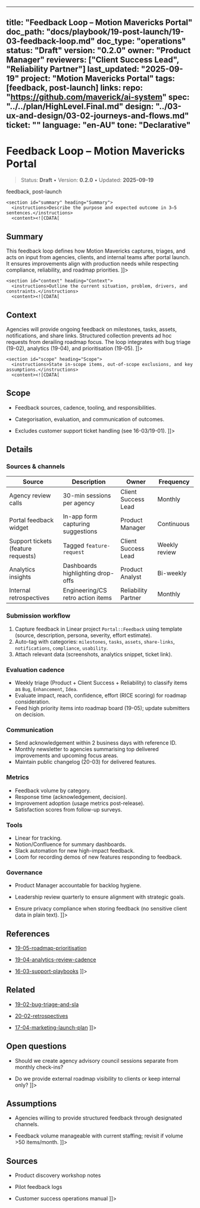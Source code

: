 <!-- ai:managed start file="docs/playbook/19-post-launch/19-03-feedback-loop.md" responsibility="docs" strategy="replace" -->
---
title: "Feedback Loop – Motion Mavericks Portal"
doc_path: "docs/playbook/19-post-launch/19-03-feedback-loop.md"
doc_type: "operations"
status: "Draft"
version: "0.2.0"
owner: "Product Manager"
reviewers: ["Client Success Lead", "Reliability Partner"]
last_updated: "2025-09-19"
project: "Motion Mavericks Portal"
tags: [feedback, post-launch]
links:
  repo: "https://github.com/maverick/ai-system"
  spec: "../../plan/HighLevel.Final.md"
  design: "../03-ux-and-design/03-02-journeys-and-flows.md"
  ticket: "<PLACEHOLDER>"
language: "en-AU"
tone: "Declarative"
---

# Feedback Loop – Motion Mavericks Portal

> Status: **Draft** • Version: **0.2.0** • Updated: **2025-09-19**

<doc xmlns="urn:docs:universal"
     type="operations"
     path="docs/playbook/19-post-launch/19-03-feedback-loop.md"
     version="0.2.0"
     status="Draft"
     owner="Product Manager">

  <meta>
    <link rel="repo" href="https://github.com/maverick/ai-system"/>
    <link rel="spec" href="../../plan/HighLevel.Final.md"/>
    <link rel="design" href="../03-ux-and-design/03-02-journeys-and-flows.md"/>
    <tags>feedback, post-launch</tags>
  </meta>

  <sections>

    <section id="summary" heading="Summary">
      <instructions>Describe the purpose and expected outcome in 3–5 sentences.</instructions>
      <content><![CDATA[
## Summary
This feedback loop defines how Motion Mavericks captures, triages, and acts on input from agencies, clients, and internal teams after portal launch. It ensures improvements align with production needs while respecting compliance, reliability, and roadmap priorities.
]]></content>
    </section>

    <section id="context" heading="Context">
      <instructions>Outline the current situation, problem, drivers, and constraints.</instructions>
      <content><![CDATA[
## Context
Agencies will provide ongoing feedback on milestones, tasks, assets, notifications, and share links. Structured collection prevents ad hoc requests from derailing roadmap focus. The loop integrates with bug triage (19-02), analytics (19-04), and prioritisation (19-05).
]]></content>
    </section>

    <section id="scope" heading="Scope">
      <instructions>State in-scope items, out-of-scope exclusions, and key assumptions.</instructions>
      <content><![CDATA[
## Scope
- Feedback sources, cadence, tooling, and responsibilities.
- Categorisation, evaluation, and communication of outcomes.
- Excludes customer support ticket handling (see 16-03/19-01).
]]></content>
    </section>

    <section id="details" heading="Details">
      <content><![CDATA[
## Details

### Sources & channels
| Source | Description | Owner | Frequency |
|--------|-------------|-------|-----------|
| Agency review calls | 30-min sessions per agency | Client Success Lead | Monthly |
| Portal feedback widget | In-app form capturing suggestions | Product Manager | Continuous |
| Support tickets (feature requests) | Tagged `feature-request` | Client Success Lead | Weekly review |
| Analytics insights | Dashboards highlighting drop-offs | Product Analyst | Bi-weekly |
| Internal retrospectives | Engineering/CS retro action items | Reliability Partner | Monthly |

### Submission workflow
1. Capture feedback in Linear project `Portal::Feedback` using template (source, description, persona, severity, effort estimate).
2. Auto-tag with categories: `milestones`, `tasks`, `assets`, `share-links`, `notifications`, `compliance`, `usability`.
3. Attach relevant data (screenshots, analytics snippet, ticket link).

### Evaluation cadence
- Weekly triage (Product + Client Success + Reliability) to classify items as `Bug`, `Enhancement`, `Idea`.
- Evaluate impact, reach, confidence, effort (RICE scoring) for roadmap consideration.
- Feed high priority items into roadmap board (19-05); update submitters on decision.

### Communication
- Send acknowledgement within 2 business days with reference ID.
- Monthly newsletter to agencies summarising top delivered improvements and upcoming focus areas.
- Maintain public changelog (20-03) for delivered features.

### Metrics
- Feedback volume by category.
- Response time (acknowledgement, decision).
- Improvement adoption (usage metrics post-release).
- Satisfaction scores from follow-up surveys.

### Tools
- Linear for tracking.
- Notion/Confluence for summary dashboards.
- Slack automation for new high-impact feedback.
- Loom for recording demos of new features responding to feedback.

### Governance
- Product Manager accountable for backlog hygiene.
- Leadership review quarterly to ensure alignment with strategic goals.
- Ensure privacy compliance when storing feedback (no sensitive client data in plain text).
]]></content>
    </section>

    <section id="references" heading="References">
      <content><![CDATA[
## References
- [19-05-roadmap-prioritisation](19-05-roadmap-prioritisation.md)
- [19-04-analytics-review-cadence](19-04-analytics-review-cadence.md)
- [16-03-support-playbooks](../16-documentation-and-training/16-03-support-playbooks.md)
]]></content>
    </section>

    <section id="related" heading="Related">
      <content><![CDATA[
## Related
- [19-02-bug-triage-and-sla](19-02-bug-triage-and-sla.md)
- [20-02-retrospectives](../20-archive-and-postmortems/20-02-retrospectives.md)
- [17-04-marketing-launch-plan](../17-go-to-market-and-legal/17-04-marketing-launch-plan.md)
]]></content>
    </section>

    <section id="open_questions" heading="Open questions">
      <content><![CDATA[
## Open questions
- Should we create agency advisory council sessions separate from monthly check-ins?
- Do we provide external roadmap visibility to clients or keep internal only?
]]></content>
    </section>

    <section id="assumptions" heading="Assumptions">
      <content><![CDATA[
## Assumptions
- Agencies willing to provide structured feedback through designated channels.
- Feedback volume manageable with current staffing; revisit if volume >50 items/month.
]]></content>
    </section>

    <section id="sources" heading="Sources">
      <content><![CDATA[
## Sources
- Product discovery workshop notes
- Pilot feedback logs
- Customer success operations manual
]]></content>
    </section>

  </sections>
</doc>
<!-- ai:managed end -->
